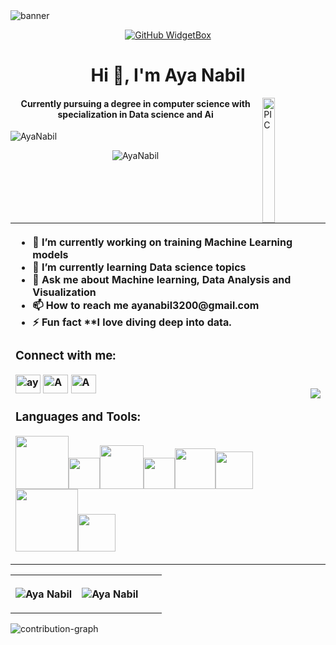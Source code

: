 <img align="center" src="https://mir-s3-cdn-cf.behance.net/project_modules/fs/54b6c068097599.5b50bca476b9b.gif" alt="banner">

<div style="text-align: center;"> 

[![GitHub WidgetBox](https://github-widgetbox.vercel.app/api/profile?username=1AyaNabil1&data=followers,repositories,stars,commits&theme=dark)](https://github.com/1AyaNabil1/github-widgetbox) 
</div>

<h1 align="center">Hi 👋, I'm Aya Nabil</h1>
<img width = "20%" align="right" alt="PIC" height="200px" src="https://media.giphy.com/media/XGDJ1ExcBfvzYdBGbi/giphy.gif" />
<div align="left"> 
<h4 align="center">Currently pursuing a degree in computer science with specialization in Data science and Ai</h4>

<p align="left"> <img src="https://komarev.com/ghpvc/?username=1AyaNabil18&label=Profile%20views&color=0e75b6&style=flat" alt="AyaNabil" /> </p>

<p align="center"> <img src="https://github-profile-trophy.vercel.app/?username=1AyaNabil1&column=-1&theme=onedark" alt="AyaNabil" /></p>

<table style="width:100%">
    <tr>
        <th align="left">
                <ul>
                    <li> 🔭 I’m currently working on <b>training Machine Learning models</b> </li>
                    <li> 🌱 I’m currently learning <b>Data science topics</b> </li>
                    <li> 💬 Ask me about <b>Machine learning, Data Analysis and Visualization</b> </li>
                    <li> 📫 How to reach me <b>ayanabil3200@gmail.com</b> </li>
                    <li> ⚡ Fun fact **I love diving deep into data.</b> </li>
                </ul>
                <h3 align="left">Connect with me:</h3>
                    <p align="left">
                        <a href="www.linkedin.com/in/aya-nabil-202781247" target="blank"><img align="center" src="https://raw.githubusercontent.com/rahuldkjain/github-profile-readme-generator/master/src/images/icons/Social/linked-in-alt.svg" alt="aya-nabil-202781247" height="30" width="40" /></a>
                        <a href="https://www.hackerrank.com/ayanabil297" target="blank"><img align="center" src="https://raw.githubusercontent.com/rahuldkjain/github-profile-readme-generator/master/src/images/icons/Social/hackerrank.svg" alt="Aya Nabil" height="30" width="40" /></a>
                        <a href="https://www.kaggle.com/ayanabil11" target="blank"><img align="center" src="https://raw.githubusercontent.com/rahuldkjain/github-profile-readme-generator/master/src/images/icons/Social/kaggle.svg" alt="Aya Nabil" height="30" width="40" /></a>
                    </p>
                <h3 align="left">Languages and Tools:</h3>
                    <p align="left"> 
                        <img src="https://media.giphy.com/media/S8TzUKzRPjepzJx37U/giphy.gif" width="85"><img src="https://i.giphy.com/media/LMt9638dO8dftAjtco/200.webp"   width="50"><img src="https://media.giphy.com/media/Js8fMtFd8ZZUQbTXzy/giphy.gif" width="70"><img src="https://i.giphy.com/media/IdyAQJVN2kVPNUrojM/200.webp" width="50"><img src="https://media.giphy.com/media/xvBv5pU4djudjF0ri8/giphy.gif" width="65"><img src="https://media.giphy.com/media/EK5nB6wQKKN86j7GWx/giphy.gif" width="60"><img src="https://media.giphy.com/media/kH1DBkPNyZPOk0BxrM/giphy.gif" width="100"><img src="https://media.giphy.com/media/SJNI93M109RCnISdG0/giphy.gif" width="60">
                    </p>
        </th>
        <th align="right">        
            <img src="https://spotify-github-profile.vercel.app/api/view?uid=0jdgyr1wu9z7lym3cdokkbijw&cover_image=true&theme=default&show_offline=false&background_color=121212&interchange=true&bar_color=4eb16f&bar_color_cover=true">
        </th>        
    </tr>
</table>

<table>
    <tr>
        <th>
            <p><img align="center" src="https://readmestats.999857.xyz/api?username=1AyaNabil1&show_icons=true&locale=en&theme=dark" alt="Aya Nabil"/></p>
        </th>
        <th>
            <p><img align="center" src="https://github-readme-streak-stats.herokuapp.com/?user=1AyaNabil1&theme=dark" alt="Aya Nabil" style="padding-right:30px"/></p>
        </th>
    </tr>
</table>

[//]: # (<p><img align="center" src="https://github-readme-stats.vercel.app/api/top-langs/?username=1AyaNabil1&hide_progress=true&theme=dark" alt="1AyaNabil1" width=400 /></p> )

[//]: # (<br> )

[//]: # (<p><img align="center" src="assets/eyepop.png" alt="eyepop" height="150"/></p>)

![contribution-graph](https://github-readme-activity-graph.vercel.app/graph?username=1AyaNabil1&bg_color=12111d&color=ffffff&line=1055e0&point=00ff11&area=true&hide_border=true)
<br>
